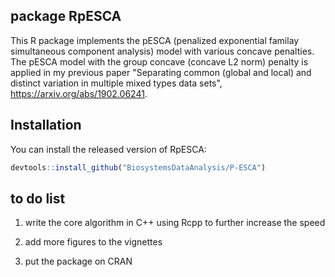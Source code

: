 ## package RpESCA
This R package implements the pESCA (penalized exponential familay simultaneous component analysis) model with various concave penalties. The pESCA model with the group concave (concave L2 norm) penalty is applied in my previous paper "Separating common (global and local) and distinct variation in multiple mixed types data sets", https://arxiv.org/abs/1902.06241.

## Installation

You can install the released version of RpESCA:

``` r
devtools::install_github("BiosystemsDataAnalysis/P-ESCA")
```

## to do list
1. write the core algorithm in C++ using Rcpp to further increase the speed

2. add more figures to the vignettes

3. put the package on CRAN

